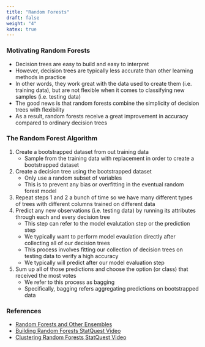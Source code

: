 ```yaml
---
title: "Random Forests"
draft: false
weight: "4"
katex: true
---
```


### Motivating Random Forests
- Decision trees are easy to build and easy to interpret
- However, decision trees are typically less accurate than other learning methods in practice
- In other words, they work great with the data used to create them (i.e. training data), but are not flexible when it comes to classifying new samples (i.e. testing data)
- The good news is that random forests combine the simplicity of decision trees with flexibility
- As a result, random forests receive a great improvement in accuracy compared to ordinary decision trees

### The Random Forest Algorithm
1. Create a bootstrapped dataset from out training data
	- Sample from the training data with replacement in order to create a bootstrapped dataset
2. Create a decision tree using the bootstrapped dataset
	- Only use a random subset of variables
	- This is to prevent any bias or overfitting in the eventual random forest model
3. Repeat steps 1 and 2 a bunch of time so we have many different types of trees with different columns trained on different data
4. Predict any new observations (i.e. testing data) by running its attributes through each and every decision tree
	- This step can refer to the model evalutation step or the prediction step
	- We typically want to perform model evaulation directly after collecting all of our decision trees
	- This process involves fitting our collection of decision trees on testing data to verify a high accuracy
	- We typically will predict after our model evaluation step
5. Sum up all of those predictions and choose the option (or class) that received the most votes
	- We refer to this process as bagging
	- Specifically, bagging refers aggregating predictions on bootstrapped data

### References
- [Random Forests and Other Ensembles](http://www.stat.cmu.edu/~cshalizi/dm/19/lectures/25/lecture-25.html)
- [Building Random Forests StatQuest Video](https://www.youtube.com/watch?v=J4Wdy0Wc_xQ&vl=en)
- [Clustering Random Forests StatQuest Video](https://www.youtube.com/watch?v=nyxTdL_4Q-Q&t=408s)
